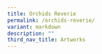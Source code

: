 ```yaml
---
title: Orchids Reverie
permalink: /orchids-reverie/
variant: markdown
description: ""
third_nav_title: Artworks
---
```

